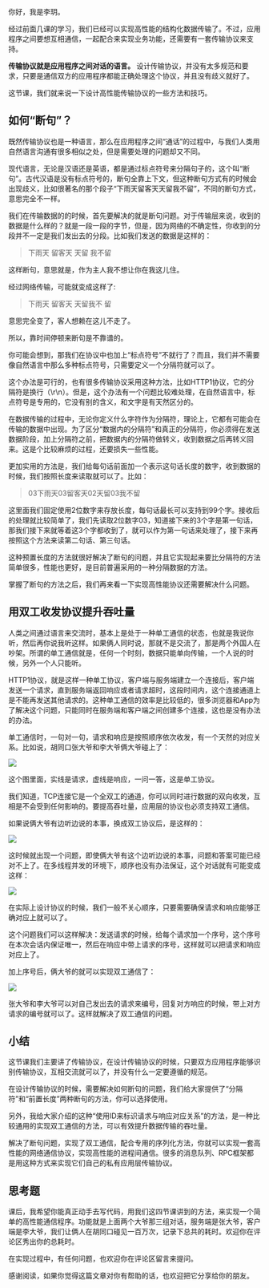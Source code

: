 你好，我是李玥。

经过前面几课的学习，我们已经可以实现高性能的结构化数据传输了。不过，应用程序之间要想互相通信，一起配合来实现业务功能，还需要有一套传输协议来支持。

**传输协议就是应用程序之间对话的语言。** 设计传输协议，并没有太多规范和要求，只要是通信双方的应用程序都能正确处理这个协议，并且没有歧义就好了。

这节课，我们就来说一下设计高性能传输协议的一些方法和技巧。

## 如何“断句”？

既然传输协议也是一种语言，那么在应用程序之间“通话”的过程中，与我们人类用自然语言沟通有很多相似之处，但是需要处理的问题却又不同。

现代语言，无论是汉语还是英语，都是通过标点符号来分隔句子的，这个叫“断句”。古代汉语是没有标点符号的，断句全靠上下文，但这种断句方式有的时候会出现歧义，比如很著名的那个段子“下雨天留客天天留我不留”，不同的断句方式，意思完全不一样。

我们在传输数据的的时候，首先要解决的就是断句问题。对于传输层来说，收到的数据是什么样的？就是一段一段的字节，但是，因为网络的不确定性，你收到的分段并不一定是我们发出去的分段。比如我们发送的数据是这样的：

> 下雨天 留客天 天留 我不留

这样断句，意思就是，作为主人我不想让你在我这儿住。

经过网络传输，可能就变成这样了:

> 下雨天 留客天 天留我不 留

意思完全变了，客人想赖在这儿不走了。

所以，靠时间停顿来断句是不靠谱的。

你可能会想到，那我们在协议中也加上“标点符号”不就行了？而且，我们并不需要像自然语言中那么多种标点符号，只需要定义一个分隔符就可以了。

这个办法是可行的，也有很多传输协议采用这种方法，比如HTTP1协议，它的分隔符是换行（\\r\\n）。但是，这个办法有一个问题比较难处理，在自然语言中，标点符号是专用的，它没有别的含义，和文字是有天然区分的。

在数据传输的过程中，无论你定义什么字符作为分隔符，理论上，它都有可能会在传输的数据中出现。为了区分“数据内的分隔符”和真正的分隔符，你必须得在发送数据阶段，加上分隔符之前，把数据内的分隔符做转义，收到数据之后再转义回来。这是个比较麻烦的过程，还要损失一些性能。

更加实用的方法是，我们给每句话前面加一个表示这句话长度的数字，收到数据的时候，我们按照长度来读取就可以了。比如：

> 03下雨天03留客天02天留03我不留

这里面我们固定使用2位数字来存放长度，每句话最长可以支持到99个字。接收后的处理就比较简单了，我们先读取2位数字03，知道接下来的3个字是第一句话，那我们接下来就等着这3个字都收到了，就可以作为第一句话来处理了，接下来再按照这个方法来读第二句话、第三句话。

这种预置长度的方法就很好解决了断句的问题，并且它实现起来要比分隔符的方法简单很多，性能也更好，是目前普遍采用的一种分隔数据的方法。

掌握了断句的方法之后，我们再来看一下实现高性能协议还需要解决什么问题。

## 用双工收发协议提升吞吐量

人类之间通过语言来交流时，基本上是处于一种单工通信的状态，也就是我说你听，然后再你说我听这样。如果俩人同时说，那就不是交流了，那是两个外国人在吵架。所谓的单工通信就是，任何一个时刻，数据只能单向传输，一个人说的时候，另外一个人只能听。

HTTP1协议，就是这样一种单工协议，客户端与服务端建立一个连接后，客户端发送一个请求，直到服务端返回响应或者请求超时，这段时间内，这个连接通道上是不能再发送其他请求的。这种单工通信的效率是比较低的，很多浏览器和App为了解决这个问题，只能同时在服务端和客户端之间创建多个连接，这也是没有办法的办法。

单工通信时，一句对一句，请求和响应是按照顺序依次收发，有一个天然的对应关系。比如说，胡同口张大爷和李大爷俩大爷碰上了：

![](https://static001.geekbang.org/resource/image/bc/cd/bcbcec4ce8e9120b28b5627e56cb0ccd.jpg?wh=2951*2273)

这个图里面，实线是请求，虚线是响应，一问一答，这是单工协议。

我们知道，TCP连接它是一个全双工的通道，你可以同时进行数据的双向收发，互相是不会受到任何影响的。要提高吞吐量，应用层的协议也必须支持双工通信。

如果说俩大爷有边听边说的本事，换成双工协议后，是这样的：

![](https://static001.geekbang.org/resource/image/8a/e5/8a6587851a0fbc9fd0e4c9d09357aee5.jpg?wh=3971*1024)

这时候就出现一个问题，即使俩大爷有这个边听边说的本事，问题和答案可能已经对不上了。在多线程并发的环境下，顺序也没有办法保证，这个对话就有可能变成这样：

![](https://static001.geekbang.org/resource/image/29/46/29d696771575b46258e4d6bd809c8c46.jpg?wh=3971*1035)

在实际上设计协议的时候，我们一般不关心顺序，只要需要确保请求和响应能够正确对应上就可以了。

这个问题我们可以这样解决：发送请求的时候，给每个请求加一个序号，这个序号在本次会话内保证唯一，然后在响应中带上请求的序号，这样就可以把请求和响应对应上了。

加上序号后，俩大爷的就可以实现双工通信了：

![](https://static001.geekbang.org/resource/image/7c/18/7c944db7d136f3b9c027be3e99685f18.jpg?wh=4266*1038)

张大爷和李大爷可以对自己发出去的请求来编号，回复对方响应的时候，带上对方请求的编号就可以了。这样就解决了双工通信的问题。

## 小结

这节课我们主要讲了传输协议，在设计传输协议的时候，只要双方应用程序能够识别传输协议，互相交流就可以了，并没有什么一定要遵循的规范。

在设计传输协议的时候，需要解决如何断句的问题，我们给大家提供了“分隔符”和“前置长度”两种断句的方法，你可以选择使用。

另外，我给大家介绍的这种“使用ID来标识请求与响应对应关系”的方法，是一种比较通用的实现双工通信的方法，可以有效提升数据传输的吞吐量。

解决了断句问题，实现了双工通信，配合专用的序列化方法，你就可以实现一套高性能的网络通信协议，实现高性能的进程间通信。很多的消息队列、RPC框架都是用这种方式来实现它们自己的私有应用层传输协议。

## 思考题

课后，我希望你能真正动手去写代码，用我们这四节课讲到的方法，来实现一个简单的高性能通信程序。功能就是上面两个大爷那三组对话，服务端是张大爷，客户端是李大爷，我们让俩人在胡同口碰见一百万次，记录下总共的耗时。欢迎你在评论区秀出你的总耗时。

在实现过程中，有任何问题，也欢迎你在评论区留言来提问。

感谢阅读，如果你觉得这篇文章对你有帮助的话，也欢迎把它分享给你的朋友。